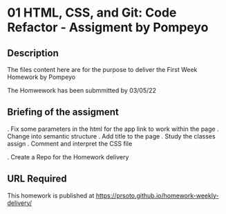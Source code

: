 # 01 HTML, CSS, and Git: Code Refactor - Assigment by Pompeyo

## Description

The files content here are for the purpose to deliver the First Week Homework by Pompeyo

The Homwework has been submmitted by 03/05/22


## Briefing of the assigment 

. Fix some parameters in the html for the app link to work within the page
. Change into semantic structure
. Add title to the page
. Study the classes assign 
. Comment and interpret the CSS file

. Create a Repo for the Homework delivery

## URL Required

This homework is  published at https://prsoto.github.io/homework-weekly-delivery/





